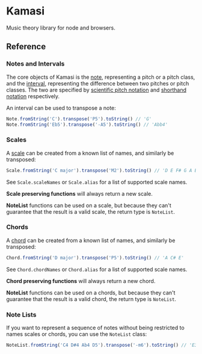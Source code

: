 # Kamasi

Music theory library for node and browsers.

## Reference

### Notes and Intervals

The core objects of Kamasi is the [note](https://en.wikipedia.org/wiki/Musical_note), representing a pitch or a pitch class, and the [interval](https://en.wikipedia.org/wiki/Interval_%28music%29), representing the difference between two pitches or pitch classes. The two are specified by [scientific pitch notation](https://en.wikipedia.org/wiki/Scientific_pitch_notation) and [shorthand notation](https://en.wikipedia.org/wiki/Interval_%28music%29#Shorthand_notation) respectively.

An interval can be used to transpose a note:

```js
Note.fromString('C').transpose('P5').toString() // 'G'
Note.fromString('Eb5').transpose('-A5').toString() // 'Abb4'
```

### Scales

A [scale](https://en.wikipedia.org/wiki/Scale_%28music%29) can be created from a known list of names, and similarly be transposed:

```js
Scale.fromString('C major').transpose('M2').toString() // 'D E F# G A B C#'
```

See `Scale.scaleNames` or `Scale.alias` for a list of supported scale names.

**Scale preserving functions** will always return a new scale.

**NoteList** functions can be used on a scale, but because they can't guarantee that the result is a valid scale, the return type is `NoteList`.

### Chords

A [chord](https://en.wikipedia.org/wiki/Chord_%28music%29) can be created from a known list of names, and similarly be transposed:

```js
Chord.fromString('D major').transpose('P5').toString() // 'A C# E'
```

See `Chord.chordNames` or `Chord.alias` for a list of supported scale names.

**Chord preserving functions** will always return a new chord.

**NoteList** functions can be used on a chords, but because they can't guarantee that the result is a valid chord, the return type is `NoteList`.

### Note Lists

If you want to represent a sequence of notes without being restricted to names scales or chords, you can use the `NoteList` class:

```js
NoteList.fromString('C4 D#4 Ab4 D5').transpose('-m6').toString() // 'E3 F##3 C4 F#4'
```